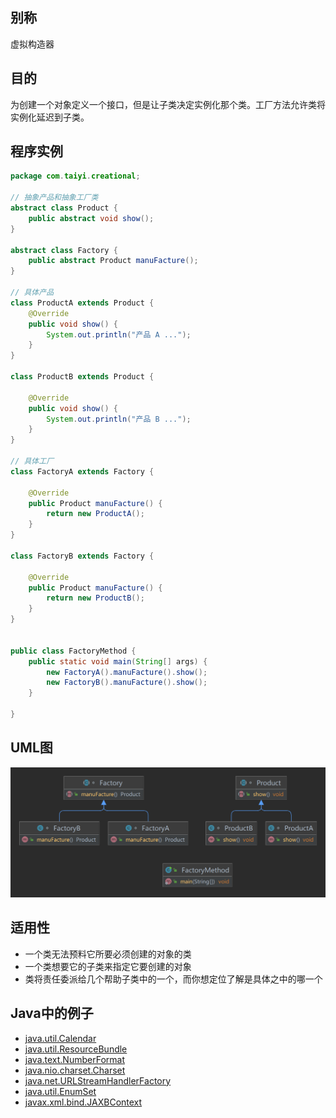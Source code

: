 ## 别称

虚拟构造器

## 目的

为创建一个对象定义一个接口，但是让子类决定实例化那个类。工厂方法允许类将实例化延迟到子类。

## 程序实例

```java
package com.taiyi.creational;

// 抽象产品和抽象工厂类
abstract class Product {
    public abstract void show();
}

abstract class Factory {
    public abstract Product manuFacture();
}

// 具体产品
class ProductA extends Product {
    @Override
    public void show() {
        System.out.println("产品 A ...");
    }
}

class ProductB extends Product {

    @Override
    public void show() {
        System.out.println("产品 B ...");
    }
}

// 具体工厂
class FactoryA extends Factory {

    @Override
    public Product manuFacture() {
        return new ProductA();
    }
}

class FactoryB extends Factory {

    @Override
    public Product manuFacture() {
        return new ProductB();
    }
}


public class FactoryMethod {
    public static void main(String[] args) {
        new FactoryA().manuFacture().show();
        new FactoryB().manuFacture().show();
    }

}
```

## UML图

![image-20230508202939988](./assets/FactoryMethod.png)

## 适用性

- 一个类无法预料它所要必须创建的对象的类
- 一个类想要它的子类来指定它要创建的对象
- 类将责任委派给几个帮助子类中的一个，而你想定位了解是具体之中的哪一个

## Java中的例子

- [java.util.Calendar](http://docs.oracle.com/javase/8/docs/api/java/util/Calendar.html#getInstance--)
- [java.util.ResourceBundle](http://docs.oracle.com/javase/8/docs/api/java/util/ResourceBundle.html#getBundle-java.lang.String-)
- [java.text.NumberFormat](http://docs.oracle.com/javase/8/docs/api/java/text/NumberFormat.html#getInstance--)
- [java.nio.charset.Charset](http://docs.oracle.com/javase/8/docs/api/java/nio/charset/Charset.html#forName-java.lang.String-)
- [java.net.URLStreamHandlerFactory](http://docs.oracle.com/javase/8/docs/api/java/net/URLStreamHandlerFactory.html#createURLStreamHandler-java.lang.String-)
- [java.util.EnumSet](https://docs.oracle.com/javase/8/docs/api/java/util/EnumSet.html#of-E-)
- [javax.xml.bind.JAXBContext](https://docs.oracle.com/javase/8/docs/api/javax/xml/bind/JAXBContext.html#createMarshaller--)

